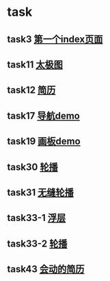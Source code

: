 # task
## task3 [第一个index页面](https://zzz-y.github.io/task/)
## task11 [太极图](https://zzz-y.github.io/task/task11-yinyang)
## task12 [简历](https://zzz-y.github.io/task/task12-resume)
## task17 [导航demo](https://zzz-y.github.io/task/task17-nav-demo)
## task19 [画板demo](https://zzz-y.github.io/task/task18-canvas-demo)
## task30 [轮播](https://zzz-y.github.io/task/task30)
## task31 [无缝轮播](https://zzz-y.github.io/task/task31)
## task33-1 [浮层](https://zzz-y.github.io/task/task33/浮层)
## task33-2 [轮播](https://zzz-y.github.io/task/task33/轮播)
## task43 [会动的简历](https://zzz-y.github.io/task/task43)